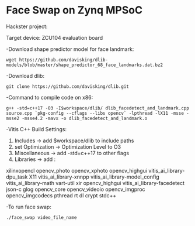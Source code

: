# Face Swap on Zynq MPSoC

Hackster project: 

Target device: ZCU104 evaluation board

-Download shape predictor model for face landmark:
```
wget https://github.com/davisking/dlib-models/blob/master/shape_predictor_68_face_landmarks.dat.bz2
```

-Download dlib:

```
git clone https://github.com/davisking/dlib.git
```

-Command to compile code on x86:

```
g++ -std=c++17 -O3 -I$workspace/dlib/ dlib_facedetect_and_landmark.cpp source.cpp `pkg-config --cflags --libs opencv` -lpthread -lX11 -msse -msse2 -msse4.2 -mavx -o dlib_facedetect_and_landmark.o
```

-Vitis C++ Build Settings:
1. Includes -> add $workspace/dlib to include paths
2. set Optimization -> Optimization Level to O3
3. Miscellaneous -> add -std=c++17 to other flags
4. Libraries -> add :

xilinxopencl
opencv_photo
opencv_xphoto
opencv_highgui
vitis_ai_library-dpu_task
X11
vitis_ai_library-xnnpp
vitis_ai_library-model_config
vitis_ai_library-math
vart-util
xir
opencv_highgui
vitis_ai_library-facedetect
json-c
glog
opencv_core
opencv_videoio
opencv_imgproc
opencv_imgcodecs
pthread
rt
dl
crypt
stdc++

-To run face swap:
```
./face_swap video_file_name
```


